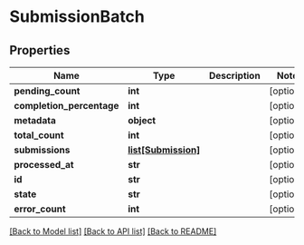 # SubmissionBatch

## Properties
Name | Type | Description | Notes
------------ | ------------- | ------------- | -------------
**pending_count** | **int** |  | [optional] 
**completion_percentage** | **int** |  | [optional] 
**metadata** | **object** |  | [optional] 
**total_count** | **int** |  | [optional] 
**submissions** | [**list[Submission]**](Submission.md) |  | [optional] 
**processed_at** | **str** |  | [optional] 
**id** | **str** |  | [optional] 
**state** | **str** |  | [optional] 
**error_count** | **int** |  | [optional] 

[[Back to Model list]](../README.md#documentation-for-models) [[Back to API list]](../README.md#documentation-for-api-endpoints) [[Back to README]](../README.md)


